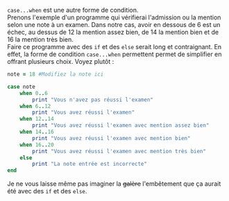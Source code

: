 `case...when` est une autre forme de condition.  
Prenons l'exemple d'un programme qui vérifierai l'admission ou la mention selon une note à un examen. Dans notre cas, avoir en dessous de 6 est un échec, au dessus de 12 la mention assez bien, de 14 la mention bien et de 16 la mention très bien.  
Faire ce programme avec des `if` et des `else` serait long et contraignant. En effet, la forme de condition `case...when` permettent permet de simplifier en offrant plusieurs choix. Voyez plutôt :

```ruby
note = 18 #Modifiez la note ici 

case note
	when 0..6
		print "Vous n'avez pas réussi l'examen"
	when 6..12
		print "Vous avez réussi l'examen"
	when 12..14
		print "Vous avez réussi l'examen avec mention assez bien"
	when 14..16
		print "Vous avez réussi l'examen avec mention bien"
	when 16..20
		print "Vous avez réussi l'examen avec mention très bien"
	else
		print "La note entrée est incorrecte"
end
```
Je ne vous laisse même pas imaginer la ~~galère~~ l'embêtement que ça aurait été avec des `if` et des `else`.